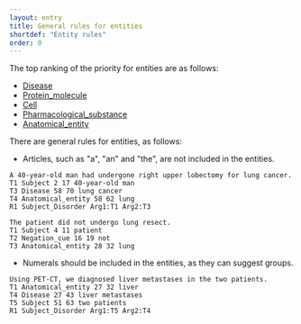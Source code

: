 ```yaml
---
layout: entry
title: General rules for entities
shortdef: "Entity rules"
order: 0
---
```


The top ranking of the priority for entities are as follows:
- [Disease]()
- [Protein_molecule]()
- [Cell]()
- [Pharmacological_substance]()
- [Anatomical_entity]()

There are general rules for entities, as follows:

 - Articles, such as "a", "an" and "the", are not included in the entities.
 
~~~ ann
A 40-year-old man had undergone right upper lobectomy for lung cancer.
T1 Subject 2 17 40-year-old man
T3 Disease 58 70 lung cancer
T4 Anatomical_entity 58 62 lung
R1 Subject_Disorder Arg1:T1 Arg2:T3
~~~
~~~ ann
The patient did not undergo lung resect.
T1 Subject 4 11 patient
T2 Negation_cue 16 19 not
T3 Anatomical_entity 28 32 lung
~~~
 
 - Numerals should be included in the entities, as they can suggest groups.

~~~ ann
Using PET-CT, we diagnosed liver metastases in the two patients.
T1 Anatomical_entity 27 32 liver
T4 Disease 27 43 liver metastases
T5 Subject 51 63 two patients
R1 Subject_Disorder Arg1:T5 Arg2:T4
~~~

 
 <!-- details -->
